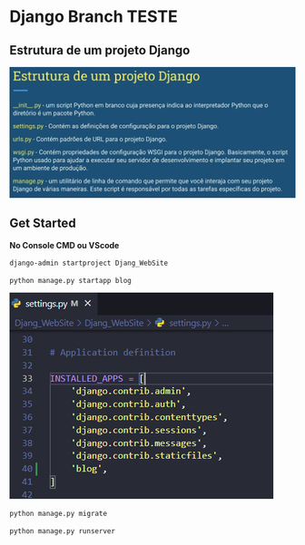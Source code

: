 # Django Branch TESTE

## Estrutura de um projeto Django

![alt text](/image/image.png)

## Get Started

**No Console CMD ou VScode**
```cmd 
django-admin startproject Djang_WebSite
```
```cmd
python manage.py startapp blog
```
![alt text](/image/image1.png)

```cmd
python manage.py migrate
```
```cmd
python manage.py runserver
```